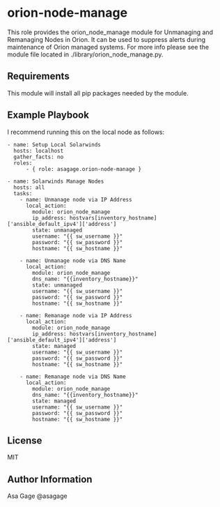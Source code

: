 orion-node-manage
=========

This role provides the orion_node_manage module for Unmanaging and Remanaging Nodes in Orion. It can be used to suppress alerts during maintenance of Orion managed systems.
For more info please see the module file located in ./library/orion_node_manage.py.

Requirements
------------

This module will install all pip packages needed by the module.


Example Playbook
----------------

I recommend running this on the local node as follows:

    - name: Setup Local Solarwinds
      hosts: localhost
      gather_facts: no
      roles:
          - { role: asagage.orion-node-manage }

    - name: Solarwinds Manage Nodes
      hosts: all
      tasks:
        - name: Unmanage node via IP Address
          local_action:
            module: orion_node_manage
            ip_address: hostvars[inventory_hostname]['ansible_default_ipv4']['address']
            state: unmanaged
            username: "{{ sw_username }}"
            password: "{{ sw_password }}"
            hostname: "{{ sw_hostname }}"

        - name: Unmanage node via DNS Name
          local_action:
            module: orion_node_manage
            dns_name: "{{inventory_hostname}}"
            state: unmanaged
            username: "{{ sw_username }}"
            password: "{{ sw_password }}"
            hostname: "{{ sw_hostname }}"

        - name: Remanage node via IP Address
          local_action:
            module: orion_node_manage
            ip_address: hostvars[inventory_hostname]['ansible_default_ipv4']['address']
            state: managed
            username: "{{ sw_username }}"
            password: "{{ sw_password }}"
            hostname: "{{ sw_hostname }}"

        - name: Remanage node via DNS Name
          local_action:
            module: orion_node_manage
            dns_name: "{{inventory_hostname}}"
            state: managed
            username: "{{ sw_username }}"
            password: "{{ sw_password }}"
            hostname: "{{ sw_hostname }}"

License
-------

MIT

Author Information
------------------

Asa Gage @asagage
